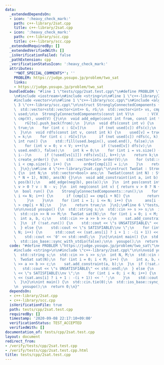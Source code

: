 ```yaml
---
data:
  _extendedDependsOn:
  - icon: ':heavy_check_mark:'
    path: c++-library/2sat.cpp
    title: c++-library/2sat.cpp
  - icon: ':heavy_check_mark:'
    path: c++-library/scc.cpp
    title: c++-library/scc.cpp
  _extendedRequiredBy: []
  _extendedVerifiedWith: []
  _isVerificationFailed: false
  _pathExtension: cpp
  _verificationStatusIcon: ':heavy_check_mark:'
  attributes:
    '*NOT_SPECIAL_COMMENTS*': ''
    PROBLEM: https://judge.yosupo.jp/problem/two_sat
    links:
    - https://judge.yosupo.jp/problem/two_sat
  bundledCode: "#line 1 \"tests/cpp/2sat.test.cpp\"\n#define PROBLEM \"https://judge.yosupo.jp/problem/two_sat\"\
    \n#include <iostream>\n#include <string>\n\n#line 1 \"c++-library/2sat.cpp\"\n\
    #include <vector>\n\n#line 1 \"c++-library/scc.cpp\"\n#include <algorithm>\n#line\
    \ 3 \"c++-library/scc.cpp\"\n\nstruct StronglyConnectedComponents {\n  int V;\n\
    \  std::vector<std::vector<int>> G, rG;\n  std::vector<int> vs, cmp;\n  std::vector<bool>\
    \ used;\n\n  StronglyConnectedComponents(const int V)\n      : V(V), G(V), rG(V),\
    \ cmp(V), used(V) {}\n\n  void add_edge(const int from, const int to) {\n    G[from].push_back(to);\n\
    \    rG[to].push_back(from);\n  }\n\n  void dfs(const int v) {\n    used[v] =\
    \ true;\n    for (int c : G[v])\n      if (not used[c]) dfs(c);\n    vs.push_back(v);\n\
    \  }\n\n  void rdfs(const int v, const int k) {\n    used[v] = true;\n    cmp[v]\
    \ = k;\n    for (int c : rG[v])\n      if (not used[c]) rdfs(c, k);\n  }\n\n \
    \ int run() {\n    std::fill(used.begin(), used.end(), false);\n    vs.clear();\n\
    \    for (int v = 0; v < V; v++)\n      if (!used[v]) dfs(v);\n    std::fill(used.begin(),\
    \ used.end(), false);\n    int k = 0;\n    for (int i = vs.size() - 1; i >= 0;\
    \ i--)\n      if (!used[vs[i]]) rdfs(vs[i], k++);\n    return k;\n  }\n\n  std::vector<int>\
    \ create_order() {\n    std::vector<int> order(V);\n    for (std::size_t i = 0;\
    \ i < cmp.size(); i++) {\n      order[cmp[i]] = i;\n    }\n    return order;\n\
    \  }\n};\n#line 4 \"c++-library/2sat.cpp\"\n\nstruct TwoSat : StronglyConnectedComponents\
    \ {\n  int N;\n  std::vector<bool> ans;\n  TwoSat(const int N) : StronglyConnectedComponents(2\
    \ * N + 1), N(N), ans(N) {}\n\n  void add_constraint(int a, int b) {\n    add_edge(neg(a),\
    \ pos(b));\n    add_edge(neg(b), pos(a));\n  }\n  int pos(const int v) { return\
    \ v > 0 ? v : N - v; }\n  int neg(const int v) { return v > 0 ? N + v : -v; }\n\
    \n  bool run() {\n    StronglyConnectedComponents::run();\n    for (int i = 1;\
    \ i <= N; i++) {\n      if (cmp[i] == cmp[i + N]) {\n        return false;\n \
    \     }\n    }\n\n    for (int i = 1; i <= N; i++) {\n      ans[i - 1] = cmp[i]\
    \ > cmp[i + N];\n    }\n    return true;\n  }\n};\n#line 6 \"tests/cpp/2sat.test.cpp\"\
    \n\n\nvoid yosupo() {\n  std::string s;\n  std::cin >> s >> s;\n  int N, M;\n\
    \  std::cin >> N >> M;\n  TwoSat sat(N);\n  for (int i = 0; i < M; i++) {\n  \
    \  int a, b, c;\n    std::cin >> a >> b >> c;\n    sat.add_constraint(a, b);\n\
    \  }\n  if (!sat.run()) {\n    std::cout << \"s UNSATISFIABLE\" << std::endl;\n\
    \  } else {\n    std::cout << \"s SATISFIABLE\\nv \";\n    for (int i = 0; i <\
    \ N; i++) {\n      std::cout << (sat.ans[i] ? i + 1 : -(i + 1)) << ' ';\n    }\n\
    \    std::cout << '0' << std::endl;\n  }\n}\n\nint main() {\n  std::cin.tie(0);\n\
    \  std::ios_base::sync_with_stdio(false);\n\n  yosupo();\n  return 0;\n}\n"
  code: "#define PROBLEM \"https://judge.yosupo.jp/problem/two_sat\"\n#include <iostream>\n\
    #include <string>\n\n#include \"c++-library/2sat.cpp\"\n\n\nvoid yosupo() {\n\
    \  std::string s;\n  std::cin >> s >> s;\n  int N, M;\n  std::cin >> N >> M;\n\
    \  TwoSat sat(N);\n  for (int i = 0; i < M; i++) {\n    int a, b, c;\n    std::cin\
    \ >> a >> b >> c;\n    sat.add_constraint(a, b);\n  }\n  if (!sat.run()) {\n \
    \   std::cout << \"s UNSATISFIABLE\" << std::endl;\n  } else {\n    std::cout\
    \ << \"s SATISFIABLE\\nv \";\n    for (int i = 0; i < N; i++) {\n      std::cout\
    \ << (sat.ans[i] ? i + 1 : -(i + 1)) << ' ';\n    }\n    std::cout << '0' << std::endl;\n\
    \  }\n}\n\nint main() {\n  std::cin.tie(0);\n  std::ios_base::sync_with_stdio(false);\n\
    \n  yosupo();\n  return 0;\n}"
  dependsOn:
  - c++-library/2sat.cpp
  - c++-library/scc.cpp
  isVerificationFile: true
  path: tests/cpp/2sat.test.cpp
  requiredBy: []
  timestamp: '2020-09-08 22:17:10+09:00'
  verificationStatus: TEST_ACCEPTED
  verifiedWith: []
documentation_of: tests/cpp/2sat.test.cpp
layout: document
redirect_from:
- /verify/tests/cpp/2sat.test.cpp
- /verify/tests/cpp/2sat.test.cpp.html
title: tests/cpp/2sat.test.cpp
---
```

